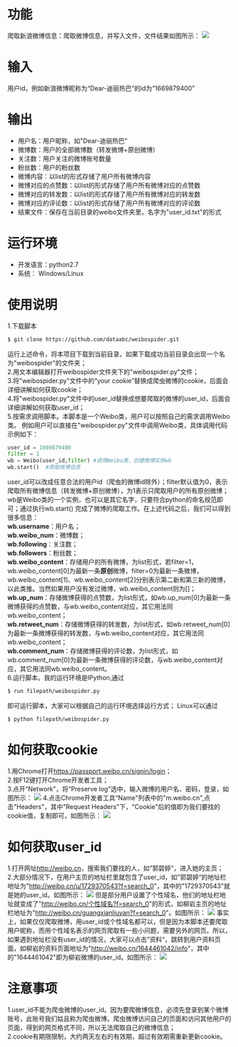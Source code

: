 # 功能
爬取新浪微博信息：爬取微博信息，并写入文件，文件结果如图所示：
![](https://picture.cognize.me/cognize/github/weibospider/weibotxt.png)

# 输入
用户id，例如新浪微博昵称为“Dear-迪丽热巴”的id为“1669879400”

# 输出
- 用户名：用户昵称，如"Dear-迪丽热巴"
- 微博数：用户的全部微博数（转发微博+原创微博）
- 关注数：用户关注的微博账号数量
- 粉丝数：用户的粉丝数
- 微博内容：以list的形式存储了用户所有微博内容
- 微博对应的点赞数：以list的形式存储了用户所有微博对应的点赞数
- 微博对应的转发数：以list的形式存储了用户所有微博对应的转发数
- 微博对应的评论数：以list的形式存储了用户所有微博对应的评论数
- 结果文件：保存在当前目录的weibo文件夹里，名字为"user_id.txt"的形式

# 运行环境
- 开发语言：python2.7
- 系统： Windows/Linux

# 使用说明
1.下载脚本
```bash
$ git clone https://github.com/dataabc/weibospider.git
```
运行上述命令，将本项目下载到当前目录，如果下载成功当前目录会出现一个名为"weibospider"的文件夹；<br>
2.用文本编辑器打开weibospider文件夹下的"weibospider.py"文件；<br>
3.将"weibospider.py"文件中的“your cookie”替换成爬虫微博的cookie，后面会详细讲解如何获取cookie；<br>
4.将"weibospider.py"文件中的user_id替换成想要爬取的微博的user_id，后面会详细讲解如何获取user_id；<br>
5.按需求调用脚本。本脚本是一个Weibo类，用户可以按照自己的需求调用Weibo类。
例如用户可以直接在"weibospider.py"文件中调用Weibo类，具体调用代码示例如下：
```python
user_id = 1669879400
filter = 1
wb = Weibo(user_id,filter) #调用Weibo类，创建微博实例wb
wb.start()  #爬取微博信息
```
user_id可以改成任意合法的用户id（爬虫的微博id除外）；filter默认值为0，表示爬取所有微博信息（转发微博+原创微博），为1表示只爬取用户的所有原创微博；wb是Weibo类的一个实例，也可以是其它名字，只要符合python的命名规范即可；通过执行wb.start() 完成了微博的爬取工作。在上述代码之后，我们可以得到很多信息：<br>
**wb.username**：用户名；<br>
**wb.weibo_num**：微博数；<br>
**wb.following**：关注数；<br>
**wb.followers**：粉丝数；<br>
**wb.weibo_content**：存储用户的所有微博，为list形式，若filter=1， wb.weibo_content[0]为最新一条**原创**微博，filter=0为最新一条微博，wb.weibo_content[1]、wb.weibo_content[2]分别表示第二新和第三新的微博，以此类推。当然如果用户没有发过微博，wb.weibo_content则为[]；<br>
**wb.up_num**：存储微博获得的点赞数，为list形式，如wb.up_num[0]为最新一条微博获得的点赞数，与wb.weibo_content对应，其它用法同wb.weibo_content；<br>
**wb.retweet_num**：存储微博获得的转发数，为list形式，如wb.retweet_num[0]为最新一条微博获得的转发数，与wb.weibo_content对应，其它用法同wb.weibo_content；<br>
**wb.comment_num**：存储微博获得的评论数，为list形式，如wb.comment_num[0]为最新一条微博获得的评论数，与wb.weibo_content对应，其它用法同wb.weibo_content。<br>
6.运行脚本。我的运行环境是IPython,通过
```bash
$ run filepath/weibospider.py
```
即可运行脚本，大家可以根据自己的运行环境选择运行方式；
Linux可以通过
```bash
$ python filepath/weibospider.py
```

# 如何获取cookie
1.用Chrome打开<https://passport.weibo.cn/signin/login>；<br>
2.按F12键打开Chrome开发者工具；<br>
3.点开“Network”，将“Preserve log”选中，输入微博的用户名、密码，登录，如图所示：
![](https://picture.cognize.me/cognize/github/weibospider/cookie1.png)
4.点击Chrome开发者工具“Name"列表中的"m.weibo.cn",点击"Headers"，其中"Request Headers"下，"Cookie"后的值即为我们要找的cookie值，复制即可，如图所示：
![](https://picture.cognize.me/cognize/github/weibospider/cookie2.png)

# 如何获取user_id
1.打开网址<http://weibo.cn>，搜索我们要找的人，如”郭碧婷“，进入她的主页；<br>
2.大部分情况下，在用户主页的地址栏里就包含了user_id，如”郭碧婷“的地址栏地址为"<http://weibo.cn/u/1729370543?f=search_0>"，其中的"1729370543"就是她的user_id。如图所示：
![](https://picture.cognize.me/cognize/github/weibospider/userid1.png)
但是部分用户设置了个性域名，他们的地址栏地址就变成了"<http://weibo.cn/个性域名?f=search_0>"的形式，如柳岩主页的地址栏地址为"<http://weibo.cn/guangxianliuyan?f=search_0>"。如图所示：
![](https://picture.cognize.me/cognize/github/weibospider/userid2.png)
事实上，如果仅仅爬取微博，用user_id或个性域名都可以，但是因为本脚本还要爬取用户昵称，而用个性域名表示的网页爬取有一些小问题，需要另外的网页。所以，如果遇到地址栏没有user_id的情况，大家可以点击”资料“，跳转到用户资料页面，如柳岩的资料页面地址为"<http://weibo.cn/1644461042/info>"，其中的"1644461042"即为柳岩微博的user_id。如图所示：
![](https://picture.cognize.me/cognize/github/weibospider/userid3.png)

# 注意事项
1.user_id不能为爬虫微博的user_id。因为要爬微博信息，必须先登录到某个微博账号，此账号我们姑且称为爬虫微博。爬虫微博访问自己的页面和访问其他用户的页面，得到的网页格式不同，所以无法爬取自己的微博信息；<br>
2.cookie有期限限制，大约两天左右的有效期，超过有效期需重新更新cookie。
